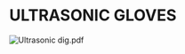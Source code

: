 # ULTRASONIC GLOVES
![Ultrasonic dig.pdf](https://github.com/sukhum29/Ultrasonic-Glove/blob/main/Ultrasonic%20dig_page-0001.jpg)
